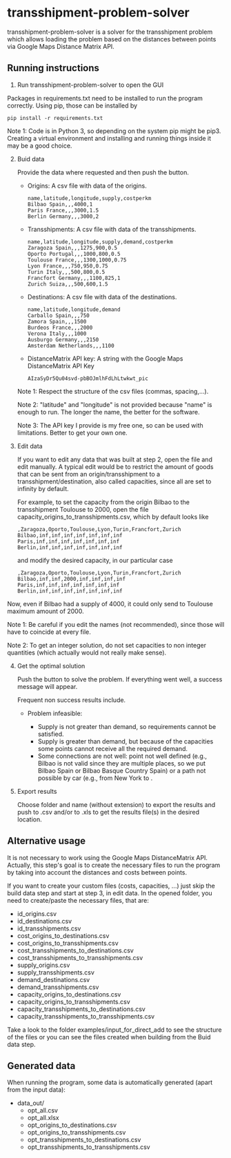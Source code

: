 # transshipment-problem-solver

transshipment-problem-solver is a solver for the transshipment problem which allows loading the problem based on the distances between points via Google Maps Distance Matrix API.

## Running instructions

1. Run transshipment-problem-solver to open the GUI

  Packages in requirements.txt need to be installed to run the program correctly. Using pip, those can be installed by
  ```
  pip install -r requirements.txt
  ```
  
  Note 1: Code is in Python 3, so depending on the system pip might be pip3. Creating a virtual environment and installing and running things inside it may be a good choice.

2. Buid data

   Provide the data where requested and then push the button.
   
   - Origins: A csv file with data of the origins.
     ```
     name,latitude,longitude,supply,costperkm
     Bilbao Spain,,,4000,1
     Paris France,,,3000,1.5
     Berlin Germany,,,3000,2
     ```
   - Transshipments: A csv file with data of the transshipments.
     ```
     name,latitude,longitude,supply,demand,costperkm
     Zaragoza Spain,,,1275,900,0.5
     Oporto Portugal,,,1000,800,0.5
     Toulouse France,,,1300,1000,0.75
     Lyon France,,,750,950,0.75
     Turin Italy,,,500,800,0.5
     Francfort Germany,,,1100,825,1
     Zurich Suiza,,,500,600,1.5
     ```
   - Destinations: A csv file with data of the destinations.
     ```
     name,latitude,longitude,demand
     Carballo Spain,,,750
     Zamora Spain,,,1500
     Burdeos France,,,2000
     Verona Italy,,,1000
     Ausburgo Germany,,,2150
     Amsterdam Netherlands,,,1100   
     ```
   - DistanceMatrix API key: A string with the Google Maps DistanceMatrix API Key
     ```
     AIzaSyDr5Qu04svd-pbBOJmlhFdLhLtwkwt_pic
     ```
    
    Note 1: Respect the structure of the csv files (commas, spacing,...).
    
    Note 2: "latitude" and "longitude" is not provided because "name" is enough to run. The longer the name, the better for the software.
    
    Note 3: The API key I provide is my free one, so can be used with limitations. Better to get your own one.

3. Edit data
   
   If you want to edit any data that was built at step 2, open the file and edit manually. A typical edit would be to restrict the amount of goods that can be sent from an origin/transshipment to a transshipment/destination, also called capacities, since all are set to infinity by default.
   
   For example, to set the capacity from the origin Bilbao to the transshipment Toulouse to 2000, open the file capacity_origins_to_transshipments.csv, which by default looks like  
   ```
   ,Zaragoza,Oporto,Toulouse,Lyon,Turin,Francfort,Zurich
   Bilbao,inf,inf,inf,inf,inf,inf,inf
   Paris,inf,inf,inf,inf,inf,inf,inf
   Berlin,inf,inf,inf,inf,inf,inf,inf
   ```
   and modify the desired capacity, in our particular case
   ```
   ,Zaragoza,Oporto,Toulouse,Lyon,Turin,Francfort,Zurich
   Bilbao,inf,inf,2000,inf,inf,inf,inf
   Paris,inf,inf,inf,inf,inf,inf,inf
   Berlin,inf,inf,inf,inf,inf,inf,inf
   ```
  Now, even if Bilbao had a supply of 4000, it could only send to Toulouse maximum amount of 2000.
  
  Note 1: Be careful if you edit the names (not recommended), since those will have to coincide at every file.
  
  Note 2: To get an integer solution, do not set capacities to non integer quantities (which actually would not really make sense).
  
4. Get the optimal solution

   Push the button to solve the problem. If everything went well, a success message will appear.
   
   Frequent non success results include.
   
   - Problem infeasible:
   
     - Supply is not greater than demand, so requirements cannot be satisfied.
     - Supply is greater than demand, but because of the capacities some points cannot receive all the required demand.
     - Some connections are not well: point not well defined (e.g., Bilbao is not valid since they are multiple places, so we put Bilbao Spain or Bilbao Basque Country Spain) or a path not possible by car (e.g., from New York to . 

5. Export results
   
   Choose folder and name (without extension) to export the results and push to .csv and/or to .xls to get the results file(s) in the desired location.

## Alternative usage

It is not necessary to work using the Google Maps DistanceMatrix API. Actually, this step's goal is to create the necessary files to run the program by taking into account the distances and costs between points. 

If you want to create your custom files (costs, capacities, ...) just skip the build data step and start at step 3, in edit data. In the opened folder, you need to create/paste the necessary files, that are:
  
  * id_origins.csv
  * id_destinations.csv
  * id_transshipments.csv
  * cost_origins_to_destinations.csv
  * cost_origins_to_transshipments.csv
  * cost_transshipments_to_destinations.csv
  * cost_transshipments_to_transshipments.csv
  * supply_origins.csv
  * supply_transshipments.csv
  * demand_destinations.csv
  * demand_transshipments.csv
  * capacity_origins_to_destinations.csv
  * capacity_origins_to_transshipments.csv
  * capacity_transshipments_to_destinations.csv
  * capacity_transshipments_to_transshipments.csv

Take a look to the folder examples/input_for_direct_add to see the structure of the files or you can see the files created when building from the Buid data step.

## Generated data

When running the program, some data is automatically generated (apart from the input data):

* data_out/
  * opt_all.csv
  * opt_all.xlsx
  * opt_origins_to_destinations.csv
  * opt_origins_to_transshipments.csv
  * opt_transshipments_to_destinations.csv
  * opt_transshipments_to_transshipments.csv
